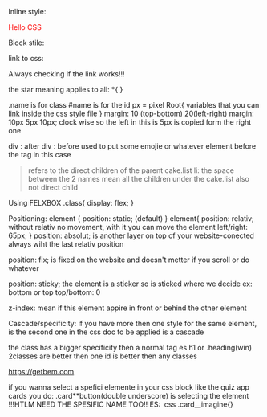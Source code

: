 Inline style:

<div style ="color: red"> Hello CSS </div>

Block stile:

<Style>
    div {
        background color: green;
    }
</Style>

link to css:

<link rel="stylesheet" href="style.css"> Always checking if the link works!!!

the star meaning applies to all:
\*{
}

.name is for class
#name is for the id
px = pixel
Root{
variables that you can link inside the css style file
}
margin: 10 (top-bottom) 20(left-right)
margin: 10px 5px 10px; clock wise so the left in this is 5px is copied form the right one

div : after
div : before used to put some emojie or whatever element before the tag in this case <div>

> refers to the direct children of the parent
> cake.list li: the space between the 2 names mean all the children under the cake.list also not direct child

Using FELXBOX
.class{
display: flex;
}

Positioning:
element {
position: static; (default)
}
element{
position: relativ; without relativ no movement, with it you can move the element
left/right: 65px;
}
position: absolut; is another layer on top of your website-conected always wiht the last relativ position

position: fix; is fixed on the website and doesn't metter if you scroll or do whatever

position: sticky; the element is a sticker so is sticked where we decide ex: bottom or top
top/bottom: 0

z-index: mean if this element appire in front or behind the other element

Cascade/specificity:
if you have more then one style for the same element, is the second one in the css doc to be applied is a cascade

the class has a bigger specificity then a normal tag es h1 or .heading(win)
2classes are better then one
id is better then any classes

https://getbem.com

if you wanna select a spefici elemente in your css block like the quiz app cards
you do: .card**button(double underscore) is selecting the element !!!HTLM NEED THE SPESIFIC NAME TOO!!
ES: <img class="card**imagine"> css .card\_\_imagine{}
